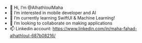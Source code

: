 - 👋 Hi, I’m @AlhathloulMaha
- 👀 I’m interested in mobile developer and AI
- 🌱 I’m currently learning SwiftUI & Machine Learning!
- 💞️ I’m looking to collaborate on making applications
- 📫 Linkedin account: https://www.linkedin.com/in/maha-fahad-alhathloul-687b08216/

<!---
AlhathloulMaha/AlhathloulMaha is a ✨ special ✨ repository because its `README.md` (this file) appears on your GitHub profile.
You can click the Preview link to take a look at your changes.
--->
